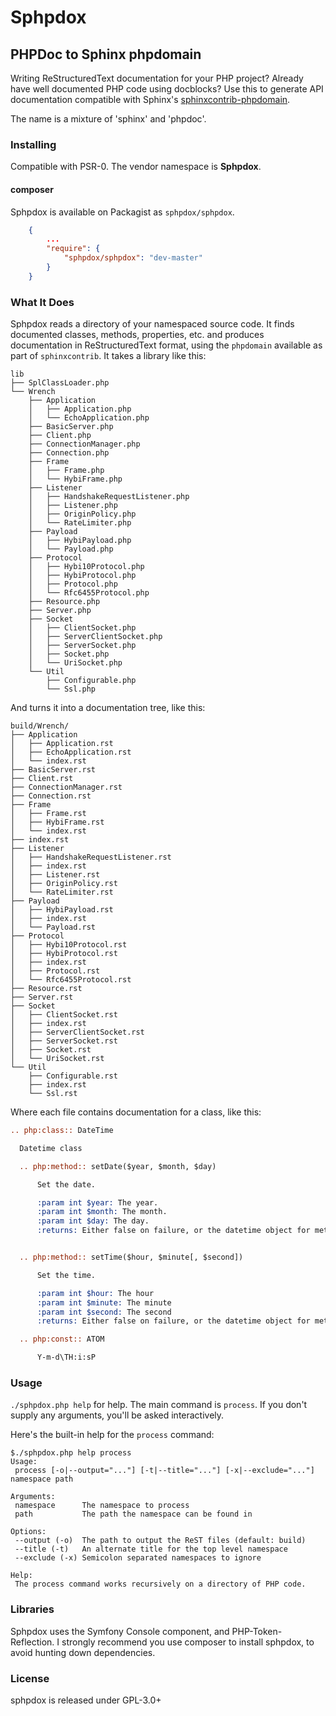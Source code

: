<!-- vim: set ts=4 sw=4 tw=78 : -->

# Sphpdox
## PHPDoc to Sphinx phpdomain

Writing ReStructuredText documentation for your PHP project? Already have well
documented PHP code using docblocks? Use this to generate API documentation
compatible with Sphinx's [sphinxcontrib-phpdomain](http://packages.python.org/sphinxcontrib-phpdomain/).

The name is a mixture of 'sphinx' and 'phpdoc'.

### Installing

Compatible with PSR-0. The vendor namespace is **Sphpdox**.

#### composer

Sphpdox is available on Packagist as `sphpdox/sphpdox`.

```json
    {
        ...
        "require": {
            "sphpdox/sphpdox": "dev-master"
        }
    }
```

### What It Does

Sphpdox reads a directory of your namespaced source code. It finds documented
classes, methods, properties, etc. and produces documentation in ReStructuredText
format, using the `phpdomain` available as part of `sphinxcontrib`. It takes a 
library like this:

```
lib
├── SplClassLoader.php
└── Wrench
    ├── Application
    │   ├── Application.php
    │   └── EchoApplication.php
    ├── BasicServer.php
    ├── Client.php
    ├── ConnectionManager.php
    ├── Connection.php
    ├── Frame
    │   ├── Frame.php
    │   └── HybiFrame.php
    ├── Listener
    │   ├── HandshakeRequestListener.php
    │   ├── Listener.php
    │   ├── OriginPolicy.php
    │   └── RateLimiter.php
    ├── Payload
    │   ├── HybiPayload.php
    │   └── Payload.php
    ├── Protocol
    │   ├── Hybi10Protocol.php
    │   ├── HybiProtocol.php
    │   ├── Protocol.php
    │   └── Rfc6455Protocol.php
    ├── Resource.php
    ├── Server.php
    ├── Socket
    │   ├── ClientSocket.php
    │   ├── ServerClientSocket.php
    │   ├── ServerSocket.php
    │   ├── Socket.php
    │   └── UriSocket.php
    └── Util
        ├── Configurable.php
        └── Ssl.php
```

And turns it into a documentation tree, like this:

```
build/Wrench/
├── Application
│   ├── Application.rst
│   ├── EchoApplication.rst
│   └── index.rst
├── BasicServer.rst
├── Client.rst
├── ConnectionManager.rst
├── Connection.rst
├── Frame
│   ├── Frame.rst
│   ├── HybiFrame.rst
│   └── index.rst
├── index.rst
├── Listener
│   ├── HandshakeRequestListener.rst
│   ├── index.rst
│   ├── Listener.rst
│   ├── OriginPolicy.rst
│   └── RateLimiter.rst
├── Payload
│   ├── HybiPayload.rst
│   ├── index.rst
│   └── Payload.rst
├── Protocol
│   ├── Hybi10Protocol.rst
│   ├── HybiProtocol.rst
│   ├── index.rst
│   ├── Protocol.rst
│   └── Rfc6455Protocol.rst
├── Resource.rst
├── Server.rst
├── Socket
│   ├── ClientSocket.rst
│   ├── index.rst
│   ├── ServerClientSocket.rst
│   ├── ServerSocket.rst
│   ├── Socket.rst
│   └── UriSocket.rst
└── Util
    ├── Configurable.rst
    ├── index.rst
    └── Ssl.rst
```

Where each file contains documentation for a class, like this:

```rst
.. php:class:: DateTime

  Datetime class

  .. php:method:: setDate($year, $month, $day)

      Set the date.

      :param int $year: The year.
      :param int $month: The month.
      :param int $day: The day.
      :returns: Either false on failure, or the datetime object for method chaining.


  .. php:method:: setTime($hour, $minute[, $second])

      Set the time.

      :param int $hour: The hour
      :param int $minute: The minute
      :param int $second: The second
      :returns: Either false on failure, or the datetime object for method chaining.

  .. php:const:: ATOM

      Y-m-d\TH:i:sP
```

### Usage

`./sphpdox.php help` for help. The main command is `process`. If you don't
supply any arguments, you'll be asked interactively.

Here's the built-in help for the `process` command:

```
$./sphpdox.php help process
Usage:
 process [-o|--output="..."] [-t|--title="..."] [-x|--exclude="..."] namespace path

Arguments:
 namespace      The namespace to process
 path           The path the namespace can be found in

Options:
 --output (-o)  The path to output the ReST files (default: build)
 --title (-t)   An alternate title for the top level namespace
 --exclude (-x) Semicolon separated namespaces to ignore

Help:
 The process command works recursively on a directory of PHP code.
```

### Libraries

Sphpdox uses the Symfony Console component, and PHP-Token-Reflection. I
strongly recommend you use composer to install sphpdox, to avoid hunting down
dependencies.

### License

sphpdox is released under GPL-3.0+
